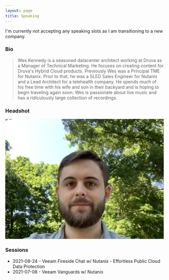 ```yaml
---
layout: page
title: Speaking
---
```


I'm currently not accepting any speaking slots as I am transitioning to a new company.

### Bio

> Wes Kennedy is a seasoned datacenter architect working at Druva as a Manager of Technical Marketing. He focuses on creating content for Druva's Hybrid Cloud products. Previously Wes was a Principal TME for Nutanix. Prior to that, he was a SLED Sales Engineer for Nutanix and a Lead Architect for a telehealth company. He spends much of his free time with his wife and son in their backyard and is hoping to begin traveling again soon. Wes is passionate about live music and has a ridiculously large collection of recordings. 

### Headshot

![Headshot 1](/assets/headshots/wes_kennedy1.jpg)

### Sessions

* 2021-08-24 - Veeam Fireside Chat w/ Nutanix - Effortless Public Cloud Data Protection
* 2021-07-08 - Veeam Vanguards w/ Nutanix